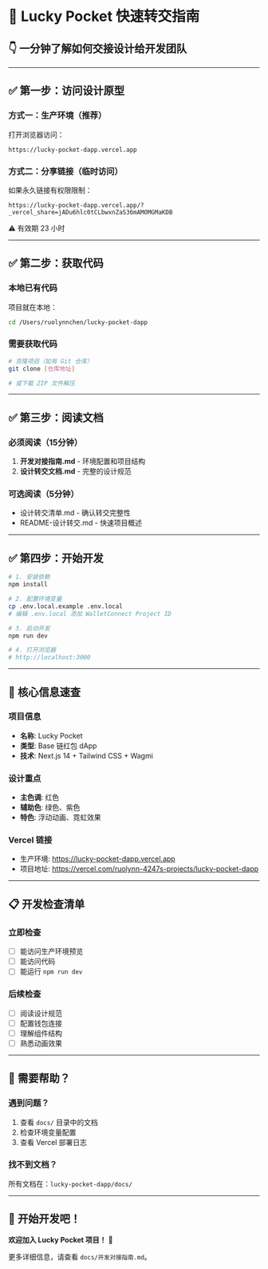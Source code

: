 # 🚀 Lucky Pocket 快速转交指南

## 👇 一分钟了解如何交接设计给开发团队

---

## ✅ 第一步：访问设计原型

### 方式一：生产环境（推荐）
打开浏览器访问：
```
https://lucky-pocket-dapp.vercel.app
```

### 方式二：分享链接（临时访问）
如果永久链接有权限限制：
```
https://lucky-pocket-dapp.vercel.app/?_vercel_share=jADu6hlc0tCLbwxnZaS36mAMOMGMaKDB
```
⚠️ 有效期 23 小时

---

## ✅ 第二步：获取代码

### 本地已有代码
项目就在本地：
```bash
cd /Users/ruolynnchen/lucky-pocket-dapp
```

### 需要获取代码
```bash
# 克隆项目（如有 Git 仓库）
git clone [仓库地址]

# 或下载 ZIP 文件解压
```

---

## ✅ 第三步：阅读文档

### 必须阅读（15分钟）
1. **开发对接指南.md** - 环境配置和项目结构
2. **设计转交文档.md** - 完整的设计规范

### 可选阅读（5分钟）
- 设计转交清单.md - 确认转交完整性
- README-设计转交.md - 快速项目概述

---

## ✅ 第四步：开始开发

```bash
# 1. 安装依赖
npm install

# 2. 配置环境变量
cp .env.local.example .env.local
# 编辑 .env.local 添加 WalletConnect Project ID

# 3. 启动开发
npm run dev

# 4. 打开浏览器
# http://localhost:3000
```

---

## 🎯 核心信息速查

### 项目信息
- **名称**: Lucky Pocket
- **类型**: Base 链红包 dApp
- **技术**: Next.js 14 + Tailwind CSS + Wagmi

### 设计重点
- **主色调**: 红色
- **辅助色**: 绿色、紫色
- **特色**: 浮动动画、霓虹效果

### Vercel 链接
- 生产环境: https://lucky-pocket-dapp.vercel.app
- 项目地址: https://vercel.com/ruolynn-4247s-projects/lucky-pocket-dapp

---

## 📋 开发检查清单

### 立即检查
- [ ] 能访问生产环境预览
- [ ] 能访问代码
- [ ] 能运行 `npm run dev`

### 后续检查
- [ ] 阅读设计规范
- [ ] 配置钱包连接
- [ ] 理解组件结构
- [ ] 熟悉动画效果

---

## 💬 需要帮助？

### 遇到问题？
1. 查看 `docs/` 目录中的文档
2. 检查环境变量配置
3. 查看 Vercel 部署日志

### 找不到文档？
所有文档在：`lucky-pocket-dapp/docs/`

---

## 🎉 开始开发吧！

**欢迎加入 Lucky Pocket 项目！** 🚀

更多详细信息，请查看 `docs/开发对接指南.md`。

